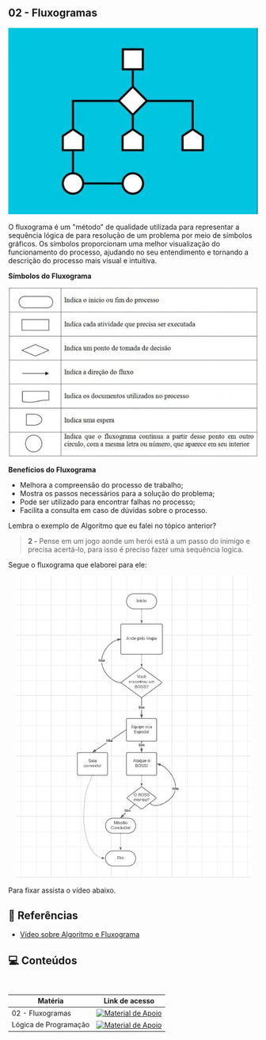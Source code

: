 ## 02 - Fluxogramas

<p align="center">
<img src="./files/fluxogramas.JPG" />
</p>

O fluxograma é um "método" de qualidade utilizada para representar a sequência lógica de para resolução de um problema por meio de símbolos gráficos. Os símbolos proporcionam uma melhor visualização do funcionamento do processo, ajudando no seu entendimento e tornando a descrição do processo mais visual e intuitiva.


**Símbolos do Fluxograma**

<p align="center">
<img src="./files/imagem-Fluxograma.jpg" />
</p>

**Benefícios do Fluxograma**

- Melhora a compreensão do processo de trabalho;
- Mostra os passos necessários para a solução do problema;
- Pode ser utilizado para encontrar falhas no processo;
- Facilita a consulta em caso de dúvidas sobre o processo.

Lembra o exemplo de Algoritmo que eu falei no tópico anterior?
>**2 -** Pense em um jogo aonde um herói está a um passo do inimigo e precisa acertá-lo, para isso é preciso fazer uma sequência logica.

Segue o fluxograma que elaborei para ele:
<p align="center">
<img src="./files/meu-fluxograma.JPG" />
</p>

Para fixar assista o vídeo abaixo.

## 🔗 Referências

 - [Vídeo sobre Algoritmo e Fluxograma](https://www.youtube.com/watch?v=ojD5Q6E8xW4)

## 💻 Conteúdos
<table align="center">
    <tr align="center">
      <th>Matéria</th>
      <th>Link de acesso</th>
    </tr>
  <tbody align="left">
    <tr>
      <td>02 - Fluxogramas</td>
      <td align="center">
        <a href="https://github.com/RonierBastos/Estudo-das-Tecnologias/tree/main/Ciencia-da-Computacao">
           <img align="center" alt="Material de Apoio" src="https://img.shields.io/badge/Ver%20Resumo-!30A3DC?style=for-the-badge">
        </a>
      </td>
    </tr>
      <tr>
      <td>Lógica de Programação</td>
      <td align="center">
        <a href="https://github.com/RonierBastos/Estudo-das-Tecnologias/tree/main/Ciencia-da-Computacao">
           <img align="center" alt="Material de Apoio" src="https://img.shields.io/badge/Voltar%20-30A3DC?style=for-the-badge">
        </a>
      </td>
    </tr>
    
  </tbody>
</table>